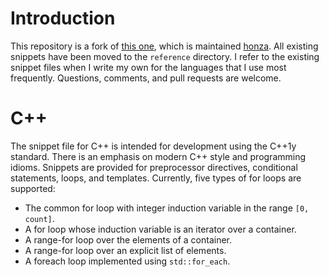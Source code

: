 # Introduction

This repository is a fork of [this one](https://github.com/honza/vim-snippets),
which is maintained [honza](https://github.com/honza). All existing snippets
have been moved to the `reference` directory. I refer to the existing snippet
files when I write my own for the languages that I use most frequently.
Questions, comments, and pull requests are welcome.

# C++

The snippet file for C++ is intended for development using the C++1y standard.
There is an emphasis on modern C++ style and programming idioms. Snippets are
provided for preprocessor directives, conditional statements, loops, and
templates. Currently, five types of for loops are supported:

- The common for loop with integer induction variable in the range `[0, count]`.
- A for loop whose induction variable is an iterator over a container. 
- A range-for loop over the elements of a container.
- A range-for loop over an explicit list of elements.
- A foreach loop implemented using `std::for_each`.
